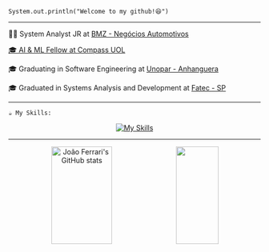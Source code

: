 <code>System.out.println("Welcome to my github!😆")</code>

<hr>
<p>👨‍💻 System Analyst JR at <a href="https://www.bmz.com.br/" target="blank_">BMZ - Negócios Automotivos</p>
<p>🎓 AI & ML Fellow at <a href="https://compass.uol/en/home/" target="blank_">Compass UOL</a></p>
<p>🎓 Graduating in Software Engineering at <a href="https://www.anhanguera.com/" target="blank_">Unopar - Anhanguera</a></p>
<p>🎓 Graduated in Systems Analysis and Development at <a href="https://www.fatecsp.br/" target="blank_">Fatec - SP</a></p>

<hr>

<code>☕ My Skills:</code>

<div align="center">
  
  [![My Skills](https://skillicons.dev/icons?i=html,css,js,ts,react,nextjs,vite,tailwind,nodejs,docker,postgres,mysql,mongodb,aws,git)](https://skillicons.dev)
  
</div>

<hr>

<!-- GitHub Stats -->
<div align="center">  
  <img width="49%" height="195px" src="https://github-readme-stats.vercel.app/api?username=joaoferrariac&show_icons=true&count_private=true&hide_border=true&title_color=B253FF&icon_color=B253FF&text_color=c9d1d9&bg_color=0d1117" alt="João Ferrari's GitHub stats" /> 
  <img width="41%" height="195px" src="https://github-readme-stats.vercel.app/api/top-langs/?username=joaoferrariac&layout=compact&hide_border=true&title_color=B253FF&text_color=c9d1d9&bg_color=0d1117" />
</div>
